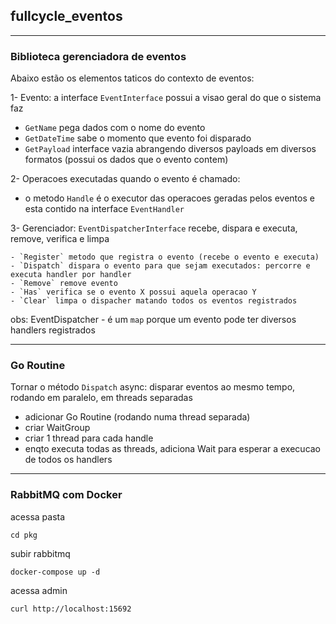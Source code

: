 ## fullcycle_eventos

---

### Biblioteca gerenciadora de eventos
Abaixo estão os elementos taticos do contexto de eventos:

1- Evento: a interface `EventInterface` possui a visao geral do que o sistema faz
  - `GetName` pega dados com o nome do evento
  - `GetDateTime` sabe o momento que evento foi disparado
  - `GetPayload` interface vazia abrangendo diversos payloads em diversos formatos (possui os dados que o evento contem)

2- Operacoes executadas quando o evento é chamado: 
  - o metodo `Handle` é o executor das operacoes geradas pelos eventos e esta contido na interface `EventHandler`

3- Gerenciador: `EventDispatcherInterface` recebe, dispara e executa, remove, verifica e limpa

    - `Register` metodo que registra o evento (recebe o evento e executa)
    - `Dispatch` dispara o evento para que sejam executados: percorre e executa handler por handler
    - `Remove` remove evento
    - `Has` verifica se o evento X possui aquela operacao Y
    - `Clear` limpa o dispacher matando todos os eventos registrados

obs: EventDispatcher - é um `map` porque um evento pode ter diversos handlers registrados

---
### Go Routine
Tornar o método `Dispatch` async: disparar eventos ao mesmo tempo, rodando em paralelo, em threads separadas
- adicionar Go Routine (rodando numa thread separada)
- criar WaitGroup
- criar 1 thread para cada handle
- enqto executa todas as threads, adiciona Wait para esperar a execucao de todos os handlers

---
### RabbitMQ com Docker

acessa pasta
```shell
cd pkg
```

subir rabbitmq
```shell
docker-compose up -d
```

acessa admin
```
curl http://localhost:15692
```